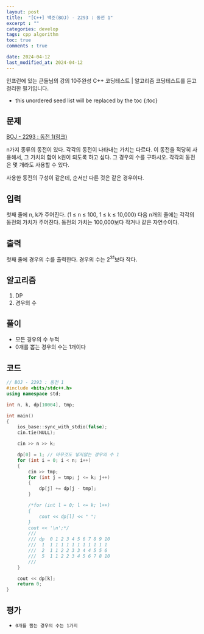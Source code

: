 ```yaml
---
layout: post
title:  "[C++] 백준(BOJ) - 2293 : 동전 1"
excerpt : ""
categories: develop
tags: cpp algorithm
toc: true
comments : true

date: 2024-04-12
last_modified_at: 2024-04-12
---
```

> <span style="font-size: 80%">
인프런에 있는 큰돌님의 강의 10주완성 C++ 코딩테스트 | 알고리즘 코딩테스트를 듣고 정리한 필기입니다.</span>

<!--more-->

* this unordered seed list will be replaced by the toc
{:toc}

## 문제 

[BOJ - 2293 : 동전 1(링크)](https://www.acmicpc.net/problem/2293) 

n가지 종류의 동전이 있다. 각각의 동전이 나타내는 가치는 다르다. 이 동전을 적당히 사용해서, 그 가치의 합이 k원이 되도록 하고 싶다. 그 경우의 수를 구하시오. 각각의 동전은 몇 개라도 사용할 수 있다.

사용한 동전의 구성이 같은데, 순서만 다른 것은 같은 경우이다.

## 입력
첫째 줄에 n, k가 주어진다. (1 ≤ n ≤ 100, 1 ≤ k ≤ 10,000) 다음 n개의 줄에는 각각의 동전의 가치가 주어진다. 동전의 가치는 100,000보다 작거나 같은 자연수이다.

## 출력
첫째 줄에 경우의 수를 출력한다. 경우의 수는 $2^{31}$보다 작다.

## 알고리즘
1. DP
2. 경우의 수

## 풀이
- 모든 경우의 수 누적
- 0개를 뽑는 경우의 수는 1개이다

## 코드
```cpp
// BOJ - 2293 : 동전 1
#include <bits/stdc++.h>
using namespace std;

int n, k, dp[10004], tmp;

int main()
{
	ios_base::sync_with_stdio(false);
	cin.tie(NULL);

	cin >> n >> k;

	dp[0] = 1; // 아무것도 넣지않는 경우의 수 1
	for (int i = 0; i < n; i++)
	{
		cin >> tmp;
		for (int j = tmp; j <= k; j++)
		{
			dp[j] += dp[j - tmp];
		}

		/*for (int l = 0; l <= k; l++)
		{
			cout << dp[l] << " ";
		}
		cout << '\n';*/
		///
		/// dp  0 1 2 3 4 5 6 7 8 9 10
		///  1  1 1 1 1 1 1 1 1 1 1 1
		///  2  1 1 2 2 3 3 4 4 5 5 6
		///  5  1 1 2 2 3 4 5 6 7 8 10 
		///
	}

	cout << dp[k];
	return 0;
}
```

## 평가  
- `0개를 뽑는 경우의 수는 1가지`